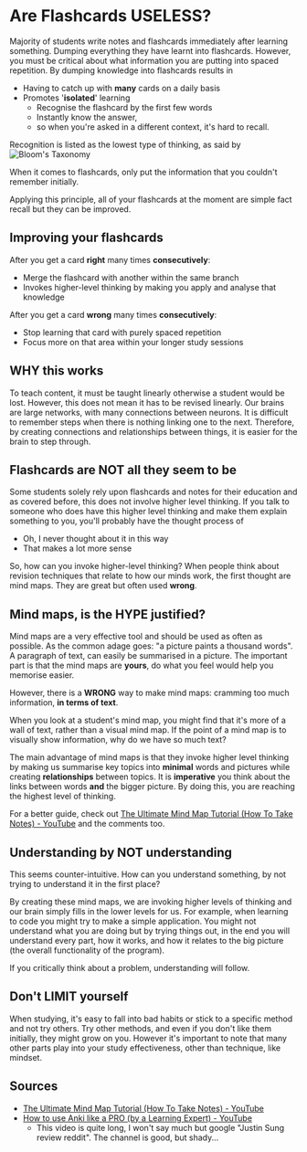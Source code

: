 # Are Flashcards USELESS?

Majority of students write notes and flashcards immediately after learning something. Dumping everything they have learnt into flashcards. However, you must be critical about what information you are putting into spaced repetition. By dumping knowledge into flashcards results in

- Having to catch up with **many** cards on a daily basis
- Promotes '**isolated**' learning
	- Recognise the flashcard by the first few words
	- Instantly know the answer,
	- so when you're asked in a different context, it's hard to recall.

Recognition is listed as the lowest type of thinking, as said by ![Bloom's Taxonomy](https://images.prismic.io/go1prod/55259e57a8a8f12a0f623b1759a655be473f47d1_blooms-graphic.png?auto=compress,format)

When it comes to flashcards, only put the information that you couldn't remember initially.

Applying this principle, all of your flashcards at the moment are simple fact recall but they can be improved.

## Improving your flashcards

After you get a card **right** many times **consecutively**:
- Merge the flashcard with another within the same branch
- Invokes higher-level thinking by making you apply and analyse that knowledge

After you get a card **wrong** many times **consecutively**:
- Stop learning that card with purely spaced repetition
- Focus more on that area within your longer study sessions

## WHY this works

To teach content, it must be taught linearly otherwise a student would be lost. However, this does not mean it has to be revised linearly. Our brains are large networks, with many connections between neurons. It is difficult to remember steps when there is nothing linking one to the next. Therefore, by creating connections and relationships between things, it is easier for the brain to step through.

## Flashcards are NOT all they seem to be

Some students solely rely upon flashcards and notes for their education and as covered before, this does not involve higher level thinking. If you talk to someone who does have this higher level thinking and make them explain something to you, you'll probably have the thought process of

- Oh, I never thought about it in this way
- That makes a lot more sense

So, how can you invoke higher-level thinking? When people think about revision techniques that relate to how our minds work, the first thought are mind maps. They are great but often used **wrong**.

## Mind maps, is the HYPE justified?

Mind maps are a very effective tool and should be used as often as possible. As the common adage goes: "a picture paints a thousand words". A paragraph of text, can easily be summarised in a picture. The important part is that the mind maps are **yours**, do what you feel would help you memorise easier.

However, there is a **WRONG** way to make mind maps: cramming too much information, **in terms of text**.

When you look at a student's mind map, you might find that it's more of a wall of text, rather than a visual mind map. If the point of a mind map is to visually show information, why do we have so much text?

The main advantage of mind maps is that they invoke higher level thinking by making us summarise key topics into **minimal** words and pictures while creating **relationships** between topics. It is **imperative** you think about the links between words **and** the bigger picture. By doing this, you are reaching the highest level of thinking.

For a better guide, check out [The Ultimate Mind Map Tutorial (How To Take Notes) - YouTube](https://www.youtube.com/watch?v=g7j_CoKD1Xs) and the comments too.

## Understanding by NOT understanding

This seems counter-intuitive. How can you understand something, by not trying to understand it in the first place?

By creating these mind maps, we are invoking higher levels of thinking and our brain simply fills in the lower levels for us. For example, when learning to code you might try to make a simple application. You might not understand what you are doing but by trying things out, in the end you will understand every part, how it works, and how it relates to the big picture (the overall functionality of the program).

If you critically think about a problem, understanding will follow.

## Don't LIMIT yourself

When studying, it's easy to fall into bad habits or stick to a specific method and not try others. Try other methods, and even if you don't like them initially, they might grow on you. However it's important to note that many other parts play into your study effectiveness, other than technique, like mindset.

## Sources

- [The Ultimate Mind Map Tutorial (How To Take Notes) - YouTube](https://www.youtube.com/watch?v=g7j_CoKD1Xs)
- [How to use Anki like a PRO (by a Learning Expert) - YouTube](https://www.youtube.com/watch?v=eauQac_23R0)
	- This video is quite long, I won't say much but google "Justin Sung review reddit". The channel is good, but shady...
